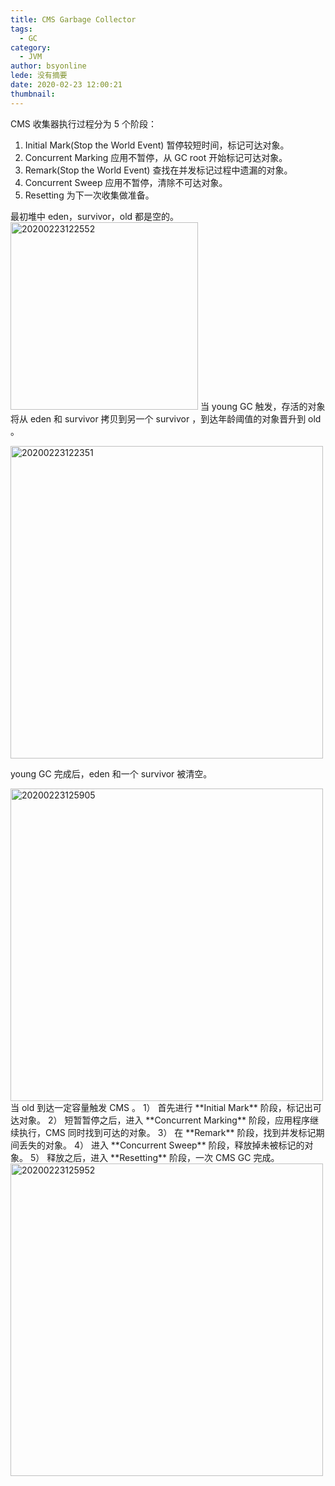 ```yaml
---
title: CMS Garbage Collector
tags:
  - GC
category:
  - JVM
author: bsyonline
lede: 没有摘要
date: 2020-02-23 12:00:21
thumbnail:
---
```


CMS 收集器执行过程分为 5 个阶段：
1. Initial Mark(Stop the World Event)
暂停较短时间，标记可达对象。
2. Concurrent Marking
应用不暂停，从 GC root 开始标记可达对象。
3. Remark(Stop the World Event)
查找在并发标记过程中遗漏的对象。
4. Concurrent Sweep
应用不暂停，清除不可达对象。
5. Resetting
为下一次收集做准备。

最初堆中 eden，survivor，old 都是空的。
<img src="https://s2.ax1x.com/2020/02/23/3l4vPe.png" alt="20200223122552" border="0" style="width:300px">
当 young GC 触发，存活的对象将从 eden 和 survivor 拷贝到另一个 survivor ，到达年龄阈值的对象晋升到 old 。

<img src="https://s2.ax1x.com/2020/02/23/3l4x8H.png" alt="20200223122351" border="0" style="width:500px">

young GC 完成后，eden 和一个 survivor 被清空。

<img src="https://s2.ax1x.com/2020/02/23/3l4z2d.png" alt="20200223125905" border="0" style="width:500px">
当 old 到达一定容量触发 CMS 。
1） 首先进行 **Initial Mark** 阶段，标记出可达对象。
2） 短暂暂停之后，进入 **Concurrent Marking** 阶段，应用程序继续执行，CMS 同时找到可达的对象。
3） 在 **Remark** 阶段，找到并发标记期间丢失的对象。
4） 进入 **Concurrent Sweep** 阶段，释放掉未被标记的对象。
5） 释放之后，进入 **Resetting** 阶段，一次 CMS GC 完成。


<img src="https://s2.ax1x.com/2020/02/23/3l4X5D.png" alt="20200223125952" border="0" style="width:500px">
